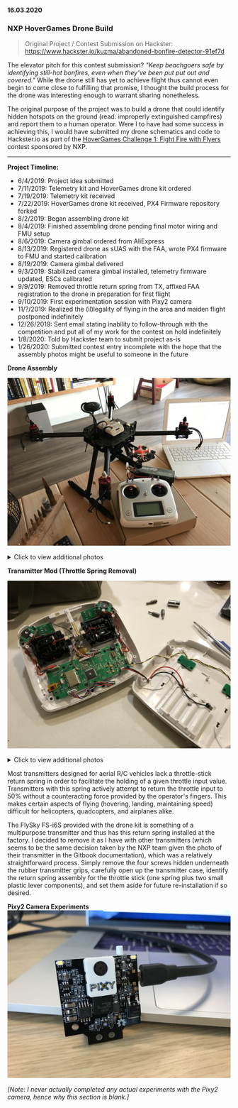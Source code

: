 #### 16.03.2020
### NXP HoverGames Drone Build

> Original Project / Contest Submission on Hackster: https://www.hackster.io/kuzma/abandoned-bonfire-detector-91ef7d

The elevator pitch for this contest submission? _"Keep beachgoers safe by identifying still-hot bonfires, even when they've been put put out and covered."_  While the drone still has yet to achieve flight thus cannot even begin to come close to fulfilling that promise, I thought the build process for the drone was interesting enough to warrant sharing nonetheless.

The original purpose of the project was to build a drone that could identify hidden hotspots on the ground (read: improperly extinguished campfires) and report them to a human operator.  Were I to have had some success in achieving this, I would have submitted my drone schematics and code to Hackster.io as part of the [HoverGames Challenge 1: Fight Fire with Flyers](https://www.hackster.io/contests/hovergames#category-547) contest sponsored by NXP.

---

**Project Timeline:**
- 6/4/2019: Project idea submitted
- 7/11/2019: Telemetry kit and HoverGames drone kit ordered
- 7/19/2019: Telemetry kit received
- 7/22/2019: HoverGames drone kit received, PX4 Firmware repository forked
- 8/2/2019: Began assembling drone kit
- 8/4/2019: Finished assembling drone pending final motor wiring and FMU setup
- 8/6/2019: Camera gimbal ordered from AliExpress
- 8/13/2019: Registered drone as sUAS with the FAA, wrote PX4 firmware to FMU and started calibration
- 8/19/2019: Camera gimbal delivered
- 9/3/2019: Stabilized camera gimbal installed, telemetry firmware updated, ESCs calibrated
- 9/9/2019: Removed throttle return spring from TX, affixed FAA registration to the drone in preparation for first flight
- 9/10/2019: First experimentation session with Pixy2 camera
- 11/?/2019: Realized the (il)legality of flying in the area and maiden flight postponed indefinitely
- 12/26/2019: Sent email stating inability to follow-through with the competition and put all of my work for the contest on hold indefinitely
- 1/8/2020: Told by Hackster team to submit project as-is
- 1/26/2020: Submitted contest entry incomplete with the hope that the assembly photos might be useful to someone in the future

**Drone Assembly**

![drone15](media/hovergames_drone/drone/15.jpeg)

<details><summary>Click to view additional photos</summary>

- ![drone01](media/hovergames_drone/drone/01.jpeg)
- ![drone02](media/hovergames_drone/drone/02.jpeg)
- ![drone03](media/hovergames_drone/drone/03.jpeg)
- ![drone04](media/hovergames_drone/drone/04.jpeg)
- ![drone05](media/hovergames_drone/drone/05.jpeg)
- ![drone06](media/hovergames_drone/drone/06.jpeg)
- ![drone07](media/hovergames_drone/drone/07.jpeg)
- ![drone08](media/hovergames_drone/drone/08.jpeg)
- ![drone09](media/hovergames_drone/drone/09.jpeg)
- ![drone10](media/hovergames_drone/drone/10.jpeg)
- ![drone11](media/hovergames_drone/drone/11.jpeg)
- ![drone12](media/hovergames_drone/drone/12.jpeg)
- ![drone13](media/hovergames_drone/drone/13.jpeg)
- ![drone14](media/hovergames_drone/drone/14.jpeg)
</details>

**Transmitter Mod (Throttle Spring Removal)**

![controller02](media/hovergames_drone/controller/002.jpg)

<details><summary>Click to view additional photos</summary>

- ![controller01](media/hovergames_drone/controller/001.jpg)
- ![controller03](media/hovergames_drone/controller/003.jpg)
- ![controller04](media/hovergames_drone/controller/004.jpg)
</details>

Most transmitters designed for aerial R/C vehicles lack a throttle-stick return spring in order to facilitate the holding of a given throttle input value.  Transmitters with this spring actively attempt to return the throttle input to 50% without a counteracting force provided by the operator's fingers.  This makes certain aspects of flying (hovering, landing, maintaining speed) difficult for helicopters, quadcopters, and airplanes alike.

The FlySky FS-i6S provided with the drone kit is something of a multipurpose transmitter and thus has this return spring installed at the factory.  I decided to remove it as I have with other transmitters (which seems to be the same decision taken by the NXP team given the photo of their transmitter in the Gitbook documentation), which was a relatively straightforward process.  Simply remove the four screws hidden underneath the rubber transmitter grips, carefully open up the transmitter case, identify the return spring assembly for the throttle stick (one spring plus two small plastic lever components), and set them aside for future re-installation if so desired.

**Pixy2 Camera Experiments**
![pixy](media/hovergames_drone/pixy/001.jpg)

_[Note: I never actually completed any actual experiments with the Pixy2 camera, hence why this section is blank.]_